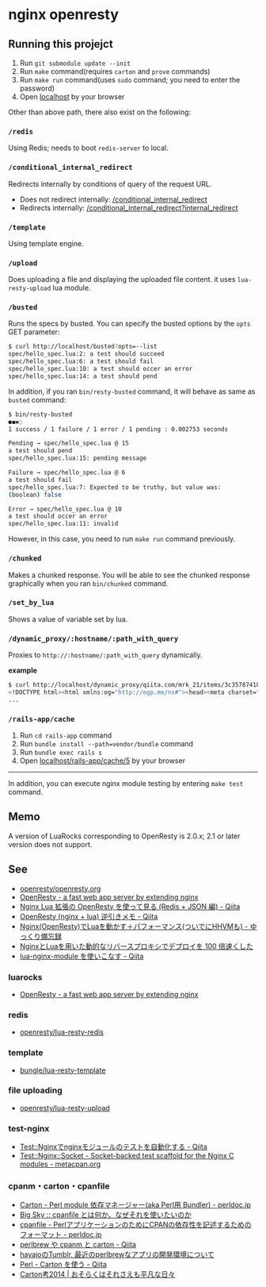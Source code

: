 # nginx openresty

## Running this projejct

1. Run `git submodule update --init`
1. Run `make` command(requires `carton` and `prove` commands)
1. Run `make run` command(uses `sudo` command; you need to enter the password)
1. Open [localhost](http://localhost/) by your browser

Other than above path, there also exist on the following:

### `/redis`

Using Redis; needs to boot `redis-server` to local.

### `/conditional_internal_redirect`

Redirects internally by conditions of query of the request URL.

* Does not redirect internally: [/conditional_internal_redirect](http://localhost/conditional_internal_redirect)
* Redirects internally: [/conditional_internal_redirect?internal_redirect](http://localhost/conditional_internal_redirect?internal_redirect)

### `/template`

Using template engine.

### `/upload`

Does uploading a file and displaying the uploaded file content. it uses `lua-resty-upload` lua module.

### `/busted`

Runs the specs by busted. You can specify the busted options by the `opts` GET parameter:

```bash
$ curl http://localhost/busted?opts=--list
spec/hello_spec.lua:2: a test should succeed
spec/hello_spec.lua:6: a test should fail
spec/hello_spec.lua:10: a test should occer an error
spec/hello_spec.lua:14: a test should pend
```

In addition, if you ran `bin/resty-busted` command, it will behave as same as `busted` command:

```bash
$ bin/resty-busted
●◼✱◌
1 success / 1 failure / 1 error / 1 pending : 0.002753 seconds

Pending → spec/hello_spec.lua @ 15
a test should pend
spec/hello_spec.lua:15: pending message

Failure → spec/hello_spec.lua @ 6
a test should fail
spec/hello_spec.lua:7: Expected to be truthy, but value was:
(boolean) false

Error → spec/hello_spec.lua @ 10
a test should occer an error
spec/hello_spec.lua:11: invalid
```

However, in this case, you need to run `make run` command previously.

### `/chunked`

Makes a chunked response. You will be able to see the chunked response graphically when you ran `bin/chunked` command.

### `/set_by_lua`

Shows a value of variable set by lua.

### `/dynamic_proxy/:hostname/:path_with_query`

Proxies to `http://:hostname/:path_with_query` dynamically.

**example**

```bash
$ curl http://localhost/dynamic_proxy/qiita.com/mrk_21/items/3c35787418fbfce42103
<!DOCTYPE html><html xmlns:og="http://ogp.me/ns#"><head><meta charset="UTF-8" /><title>AdventCalendar - CMake言語の基本構造 - Qiita</title>
...
```

### `/rails-app/cache`

1. Run `cd rails-app` command
1. Run `bundle install --path=vendor/bundle` command
1. Run `bundle exec rails s`
1. Open [localhost/rails-app/cache/5](http://localhost/rails-app/cache/5) by your browser

---

In addition, you can execute nginx module testing by entering `make test` command.

## Memo

A version of LuaRocks corresponding to OpenResty is 2.0.x; 2.1 or later version does not support.

## See

* [openresty/openresty.org](https://github.com/openresty/openresty.org)
* [OpenResty - a fast web app server by extending nginx](http://openresty.org/)
* [Nginx Lua 拡張の OpenResty を使って見る (Redis + JSON 編) - Qiita](http://qiita.com/voluntas/items/b37aedc70058c519aa00)
* [OpenResty (nginx + lua) 逆引きメモ - Qiita](http://qiita.com/voluntas/items/e86f5fe5b8044c311583)
* [Nginx(OpenResty)でLuaを動かす＋パフォーマンス(ついでにHHVMも) - ゆっくり備忘録](http://mitsuakikawamorita.com/blog/?p=1552)
* [NginxとLuaを用いた動的なリバースプロキシでデプロイを 100 倍速くした](http://www.slideshare.net/toshi_pp/devsummit2015)
* [lua-nginx-module を使いこなす - Qiita](http://qiita.com/kz_takatsu/items/e94805a8e3cc285f9b33)

### luarocks

* [OpenResty - a fast web app server by extending nginx](http://openresty.org/#UsingLuaRocks)

### redis

* [openresty/lua-resty-redis](https://github.com/openresty/lua-resty-redis)

### template

* [bungle/lua-resty-template](https://github.com/bungle/lua-resty-template)

### file uploading

* [openresty/lua-resty-upload](https://github.com/openresty/lua-resty-upload)

### test-nginx

* [Test::Nginxでnginxモジュールのテストを自動化する - Qiita](http://qiita.com/cubicdaiya/items/36e10ed35848919dc05c)
* [Test::Nginx::Socket - Socket-backed test scaffold for the Nginx C modules - metacpan.org](https://metacpan.org/pod/Test::Nginx::Socket)

### cpanm・carton・cpanfile

* [Carton - Perl module 依存マネージャー(aka Perl用 Bundler) - perldoc.jp](http://perldoc.jp/docs/modules/Carton-v1.0.12/lib/Carton.pod)
* [Big Sky :: cpanfile とは何か、なぜそれを使いたいのか](http://mattn.kaoriya.net/software/lang/perl/20130311120002.htm)
* [cpanfile - PerlアプリケーションのためにCPANの依存性を記述するためのフォーマット - perldoc.jp](http://perldoc.jp/docs/modules/Module-CPANfile-1.0001/lib/cpanfile.pod)
* [perlbrew や cpanm と carton - Qiita](http://qiita.com/hiyuzawa/items/ba32532a60f1e1353a8c)
* [hayajoのTumblr, 最近のperlbrewなアプリの開発環境について](http://hayajo.tumblr.com/post/24030128304/perlbrew)
* [Perl - Carton を使う - Qiita](http://qiita.com/bibio/items/4bf3978ede85c6996a24)
* [Carton考2014 | おそらくはそれさえも平凡な日々](http://www.songmu.jp/riji/entry/2014-02-19-carton.html)
